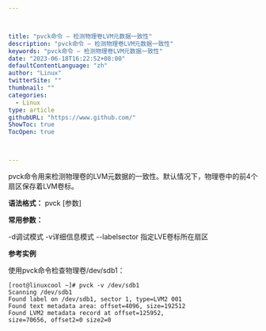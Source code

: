 ```yaml
---



title: "pvck命令 – 检测物理卷LVM元数据一致性"
description: "pvck命令 – 检测物理卷LVM元数据一致性"
keywords: "pvck命令 – 检测物理卷LVM元数据一致性"
date: "2023-06-18T16:22:52+08:00"
defaultContentLanguage: "zh"
author: "Linux"
twitterSite: ""
thumbnail: ""
categories:
  - Linux
type: article
githubURL: "https://www.github.com/"
ShowToc: true
TocOpen: true



---
```


pvck命令用来检测物理卷的LVM元数据的一致性。默认情况下，物理卷中的前4个扇区保存着LVM卷标。

**语法格式：** pvck [参数]

**常用参数：**

-d调试模式 -v详细信息模式 --labelsector 指定LVE卷标所在扇区

**参考实例**

使用pvck命令检查物理卷/dev/sdb1：

```
[root@linuxcool ~]# pvck -v /dev/sdb1
Scanning /dev/sdb1
Found label on /dev/sdb1, sector 1, type=LVM2 001
Found text metadata area: offset=4096, size=192512
Found LVM2 metadata record at offset=125952,
size=70656, offset2=0 size2=0
```
